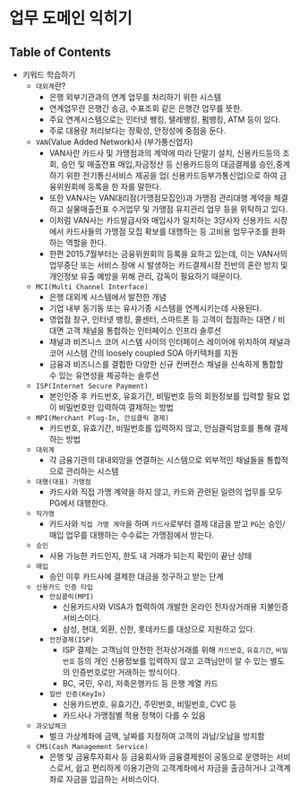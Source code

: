 # 업무 도메인 익히기

## Table of Contents

- 키워드 학습하기
    - `대외계`란?
        - 은행 외부기관과의 연계 업무를 처리하기 위한 시스템
        - 연계업무란 은행간 송금, 수표조회 같은 은행간 업무를 뜻한.
        - 주요 연계시스템으로는 인터넷 뱅킹, 텔레뱅킹, 펌뱅킹, ATM 등이 있다.
        - 주로 대용량 처리보다는 정확성, 안정성에 중점을 둔다.
    - `VAN`(Value Added Network)사 (부가통신업자)
        - VAN사란 카드사 및 가맹점과의 계약에 따라 단말기 설치, 신용카드등의 조회, 승인 및 매출전표 매입,자금정산 등 신용카드등의 대금결제를 승인,중계하기 위한 전기통신서비스 제공을 업(
          신용카드등부가통신업)으로 하여 금융위원회에 등록을 한 자를 말한다.
        - 또한 VAN사는 VAN대리점(가맹점모집인)과 가맹점 관리대행 계약을 체결하고 실물매출전표 수거업무 및 가맹점 유지관리 업무 등을 위탁하고 있다.
        - 이처럼 VAN사는 카드발급사와 매입사가 일치하는 3당사자 신용카드 시장에서 카드사들의 가맹점 모집 확보를 대행하는 등 고비용 업무구조를 완화하는 역할을 한다.
        - 한편 2015.7월부터는 금융위원회의 등록을 요하고 있는데, 이는 VAN사의 업무중단 또는 서비스 장애 시 발생하는 카드결제시장 전반의 혼란 방지 및 개인정보 유출 예방을 위해 관리, 감독이
          필요하기 때문이다.
    - `MCI(Multi Channel Interface)`
        - 은행 대외계 시스템에서 발전한 개념
        - 기업 내부 동기동 또는 유사기종 시스템을 연계시키는데 사용된다.
        - 영업점 창구, 인터넷 뱅킹, 콜센터, 스마트폰 등 고객이 접점하는 대면 / 비대면 고객 채널을 통합하는 인터페이스 인프라 솔루션
        - 채널과 비즈니스 코어 시스템 사이의 인터페이스 레이어에 위치하여 채널과 코어 시스템 간의 loosely coupled SOA 아키텍처를 지원
        - 금융과 비즈니스를 결합한 다양한 신규 컨버전스 채널을 신속하게 통합할 수 있는 유연성을 제공하는 솔루션
    - `ISP(Internet Secure Payment)`
        - 본인인증 후 카드번호, 유효기간, 비밀번호 등의 회원정보를 입력할 필요 없이 비밀번호만 입력하여 결제하는 방법
    - `MPI(Merchant Plug-In, 안심클릭 결제)`
        - 카드번호, 유효기간, 비밀번호를 입력하지 않고, 안심클릭암호를 통해 결제하는 방법
    - `대외계`
        - 각 금융기관의 대내외망을 연결하는 시스템으로 외부적인 채널들을 통합적으로 관리하는 시스템
    - `대행(대표) 가맹점`
        - 카드사와 직접 가맹 계약을 하지 않고, 카드와 관련된 일련의 업무를 모두 PG에서 대행한다.
    - `직가맹`
        - 카드사와 `직접 가맹 계약`을 하며 `카드사`로부터 결제 대금을 받고 `PG`는 승인/매입 업무를 대행하는 수수료는 가맹점에서 받는다.
    - `승인`
        - 사용 가능한 카드인지, 한도 내 거래가 되는지 확인이 끝난 상태
    - `매입`
        - 승인 이후 카드사에 결제한 대금을 청구하고 받는 단계
    - `신용카드 인증 타입`
        - `안심클릭(MPI)`
            - 신용카드사와 VISA가 협력하여 개발한 온라인 전자상거래용 지불인증 서비스이다.
            - 삼성, 현대, 외환, 신한, 롯데카드를 대상으로 지원하고 있다.
        - `안전결제(ISP)`
            - ISP 결제는 고객님의 안전한 전자상거래를 위해 `카드번호`, `유효기간`, `비밀번호` 등의 개인 신용정보를 입력하지 않고 고객님만이 알 수 있는 별도의 인증번호로만 거래하는 방식이다.
            - BC, 국민, 우리, 저축은행카드 등 은행 계열 카드
        - `일반 인증(KeyIn)`
            - 신용카드번호, 유효기간, 주민번호, 비밀번호, CVC 등
            - 카드사나 가맹점별 적용 정책이 다를 수 있음
    - `과오납체크`
        - 벌크 가상계좌에 금액, 날짜를 지정하여 고객의 과납/오납을 방지함
    - `CMS(Cash Management Service)`
      - 은행 및 금융투자회사 등 금융회사와 금융결제원이 공동으로 운영하는 서비스로서, 쉽고 편리하게 이용기관의 고객계좌에서 자금을 출금하거나 고객계좌로 자금을 입금하는 서비스이다.
